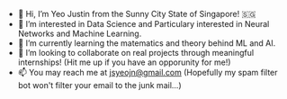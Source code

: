 - 👋 Hi, I’m Yeo Justin from the Sunny City State of Singapore! 🇸🇬
- 👀 I’m interested in Data Science and Particulary interested in Neural Networks and Machine Learning.
- 🌱 I’m currently learning the matematics and theory behind ML and AI.
- 💞️ I’m looking to collaborate on real projects through meaningful internships! (Hit me up if you have an opporunity for me!)
- 📫 You may reach me at jsyeojn@gmail.com (Hopefully my spam filter bot won't filter your email to the junk mail...)

<!---
yeojustin/yeojustin is a ✨ special ✨ repository because its `README.md` (this file) appears on your GitHub profile.
You can click the Preview link to take a look at your changes.
--->
